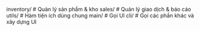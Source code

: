 inventory/              # Quản lý sản phẩm & kho
sales/                  # Quản lý giao dịch & báo cáo
utils/                  # Hàm tiện ích dùng chung
main/                   # Gọi UI 
cli/                    # Gọi các phần khác và xây dựng UI 
